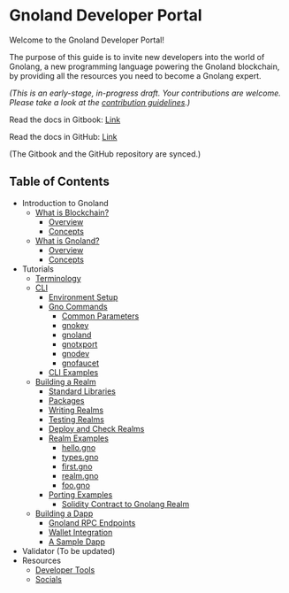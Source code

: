 # Gnoland Developer Portal

Welcome to the Gnoland Developer Portal!&#x20;

The purpose of this guide is to invite new developers into the world of Gnolang, a new programming language powering the Gnoland blockchain, by providing all the resources you need to become a Gnolang expert.

_(This is an early-stage, in-progress draft. Your contributions are welcome. Please take a look at the_ [_contribution guidelines_](https://github.com/onbloc/gnoland-tutorials/blob/main/CONTRIBUTION.md)_.)_

Read the docs in Gitbook: [Link](https://onbloc.gitbook.io/gnoland-developer-portal/)

Read the docs in GitHub: [Link](https://github.com/onbloc/gnoland-tutorials)

(The Gitbook and the GitHub repository are synced.)

## Table of Contents

* Introduction to Gnoland
  * [What is Blockchain?](introduction-to-gnoland/what-is-blockchain/)
    * [Overview](introduction-to-gnoland/what-is-blockchain/overview.md)
    * [Concepts](introduction-to-gnoland/what-is-blockchain/concepts.md)
  * [What is Gnoland?](introduction-to-gnoland/what-is-gnoland/)
    * [Overview](introduction-to-gnoland/what-is-gnoland/overview.md)
    * [Concepts](introduction-to-gnoland/what-is-gnoland/concepts.md)
* Tutorials
  * [Terminology](tutorials/terminology.md)
  * [CLI](tutorials/cli/)
    * [Environment Setup](tutorials/cli/environment-setup.md)
    * [Gno Commands](tutorials/cli/gno-commands/)
      * [Common Parameters](tutorials/cli/gno-commands/common-parameters.md)
      * [gnokey](tutorials/cli/gno-commands/gnokey.md)
      * [gnoland](tutorials/cli/gno-commands/gnoland.md)
      * [gnotxport](tutorials/cli/gno-commands/gnotxport.md)
      * [gnodev](tutorials/cli/gno-commands/gnodev.md)
      * [gnofaucet](tutorials/cli/gno-commands/gnofaucet.md)
    * [CLI Examples](tutorials/cli/cli-examples.md)
  * [Building a Realm](tutorials/building-a-realm/)
    * [Standard Libraries](tutorials/building-a-realm/standard-libraries.md)
    * [Packages](tutorials/building-a-realm/packages.md)
    * [Writing Realms](tutorials/building-a-realm/writing-realms.md)
    * [Testing Realms](tutorials/building-a-realm/testing-realms.md)
    * [Deploy and Check Realm](tutorials/building-a-realm/deploy-and-call-realms.md)[s](tutorials/building-a-realm/deploy-and-call-realms.md)
    * [Realm Examples](tutorials/building-a-realm/realm-examples/)
      * [hello.gno](tutorials/building-a-realm/realm-examples/hello.gno.md)
      * [types.gno](tutorials/building-a-realm/realm-examples/types.gno.md)
      * [first.gno](tutorials/building-a-realm/realm-examples/first.gno.md)
      * [realm.gno](tutorials/building-a-realm/realm-examples/realm.gno.md)
      * [foo.gno](tutorials/building-a-realm/realm-examples/foo.gno.md)
    * [Porting Examples](tutorials/building-a-realm/porting-examples/)
      * [Solidity Contract to Gnolang Realm](tutorials/building-a-realm/porting-examples/solidity-contract-to-gnolang-realm.md)
  * [Building a Dapp](tutorials/building-a-dapp/)
    * [Gnoland RPC Endpoints](tutorials/building-a-dapp/gnoland-rpc-endpoints.md)
    * [Wallet Integration](tutorials/building-a-dapp/wallet-integration.md)
    * [A Sample Dapp](tutorials/building-a-dapp/a-sample-dapp.md)
* Validator (To be updated)
* Resources
  * [Developer Tools](resources/developer-tools.md)
  * [Socials](resources/socials.md)
